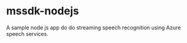 # mssdk-nodejs
A sample node js app do do streaming speech recognition using Azure speech services.
